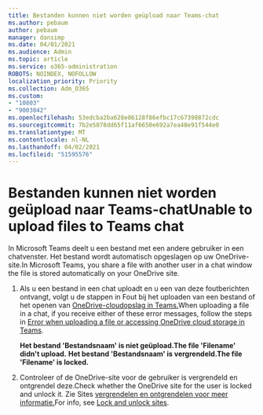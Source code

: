 ```yaml
---
title: Bestanden kunnen niet worden geüpload naar Teams-chat
ms.author: pebaum
author: pebaum
manager: dansimp
ms.date: 04/01/2021
ms.audience: Admin
ms.topic: article
ms.service: o365-administration
ROBOTS: NOINDEX, NOFOLLOW
localization_priority: Priority
ms.collection: Adm_O365
ms.custom:
- "10803"
- "9003042"
ms.openlocfilehash: 53edcba2ba628e86128f86efbc17c67398872cdc
ms.sourcegitcommit: 7b2e5078dd65f11af6650e692a7ea48e91f544e0
ms.translationtype: MT
ms.contentlocale: nl-NL
ms.lasthandoff: 04/02/2021
ms.locfileid: "51595576"
---
```

# <a name="unable-to-upload-files-to-teams-chat"></a><span data-ttu-id="5d5d3-102">Bestanden kunnen niet worden geüpload naar Teams-chat</span><span class="sxs-lookup"><span data-stu-id="5d5d3-102">Unable to upload files to Teams chat</span></span>

<span data-ttu-id="5d5d3-103">In Microsoft Teams deelt u een bestand met een andere gebruiker in een chatvenster. Het bestand wordt automatisch opgeslagen op uw OneDrive-site.</span><span class="sxs-lookup"><span data-stu-id="5d5d3-103">In Microsoft Teams, you share a file with another user in a chat window the file is stored automatically on your OneDrive site.</span></span>

1. <span data-ttu-id="5d5d3-104">Als u een bestand in een chat uploadt en u een van deze foutberichten ontvangt, volgt u de stappen in Fout bij het uploaden van een bestand of het openen van [OneDrive-cloudopslag in Teams.](https://go.microsoft.com/fwlink/?linkid=2156015)</span><span class="sxs-lookup"><span data-stu-id="5d5d3-104">When uploading a file in a chat, if you receive either of these error messages, follow the steps in [Error when uploading a file or accessing OneDrive cloud storage in Teams](https://go.microsoft.com/fwlink/?linkid=2156015).</span></span>
    
    <span data-ttu-id="5d5d3-105">**Het bestand 'Bestandsnaam' is niet geüpload.**</span><span class="sxs-lookup"><span data-stu-id="5d5d3-105">**The file 'Filename' didn't upload.**</span></span>
    <span data-ttu-id="5d5d3-106">**Het bestand 'Bestandsnaam' is vergrendeld.**</span><span class="sxs-lookup"><span data-stu-id="5d5d3-106">**The file 'Filename' is locked.**</span></span>

1. <span data-ttu-id="5d5d3-107">Controleer of de OneDrive-site voor de gebruiker is vergrendeld en ontgrendel deze.</span><span class="sxs-lookup"><span data-stu-id="5d5d3-107">Check whether the OneDrive site for the user is locked and unlock it.</span></span> <span data-ttu-id="5d5d3-108">Zie Sites [vergrendelen en ontgrendelen voor meer informatie.](https://go.microsoft.com/fwlink/?linkid=2156016)</span><span class="sxs-lookup"><span data-stu-id="5d5d3-108">For info, see [Lock and unlock sites](https://go.microsoft.com/fwlink/?linkid=2156016).</span></span>